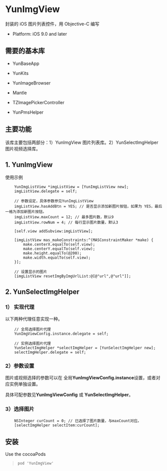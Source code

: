 # YunImgView


封装的 iOS 图片列表控件，用 Objective-C 编写

- Platform:  iOS 9.0 and later

## 需要的基本库

- YunBaseApp

- YunKits

- YunImageBrowser

- Mantle

- TZImagePickerController

- YunPmsHelper


## 主要功能

该库主要包括两部分：1）YunImgView 图片列表库。2）YunSelectImgHelper 图片视频选择库。

## 1. YunImgView 

使用示例

```
    YunImgListView *imgListView = [YunImgListView new];
    imgListView.delegate = self;

    // 参数设定，具体参数参见YunImgListView
    imgListView.hasAddBtn = YES; // 是否显示添加新图片按钮，如果为 YES，最后一格为添加新图片按钮。
    imgListView.maxCount = 12; // 最多图片数，默认9
    imgListView.rowNum = 4; // 每行显示图片数量，默认3

    [self.view addSubview:imgListView];

    [imgListView mas_makeConstraints:^(MASConstraintMaker *make) {
        make.centerX.equalTo(self.view);
        make.centerY.equalTo(self.view);
        make.height.equalTo(@200);
        make.width.equalTo(self.view);
    }];
    
    // 设置显示的图片
    [imgListView resetImgByImgUrlList:@[@"url",@"url"]];
```


## 2. YunSelectImgHelper

### 1） 实现代理

以下两种代理任意实现一种。

```
    // 全局选择图片代理
    YunImgViewConfig.instance.delegate = self;

    // 实例选择图片代理
    YunSelectImgHelper *selectImgHelper = [YunSelectImgHelper new];
    selectImgHelper.delegate = self;
```

### 2）参数设置

图片或视频选择的参数可以在 全局**YunImgViewConfig.instance**设置，或者对应实例单独设置。

具体可配参数见**YunImgViewConfig** 或 **YunSelectImgHelper**。

### 3）选择图片

```
    NSInteger curCount = 0; // 已选择了图片数量，与maxCount对应。
    [selectImgHelper selectItem:curCount];
```

## 安装

Use the cocoaPods

> `pod 'YunImgView'`


